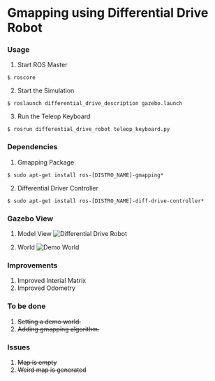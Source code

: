 # Gmapping using Differential Drive Robot

### Usage
1. Start ROS Master
```
$ roscore
```

2. Start the Simulation
```
$ roslaunch differential_drive_description gazebo.launch
````

3. Run the Teleop Keyboard
```
$ rosrun differential_drive_robot teleop_keyboard.py
```

### Dependencies
1. Gmapping Package
```
$ sudo apt-get install ros-[DISTRO_NAME]-gmapping*
```

2. Differential Driver Controller
```
$ sudo apt-get install ros-[DISTRO_NAME]-diff-drive-controller*
```

### Gazebo View
1. Model View
![Differential Drive Robot](images/model.jpg)

2. World
![Demo World](images/world.jpg)

### Improvements
1. Improved Interial Matrix
2. Improved Odometry

### To be done
1. <del> Setting a demo world. </del>
2. <del> Adding gmapping algorithm. </del>

### Issues
1. <del> Map is empty </del>
2. <del> Weird map is generated </del>
